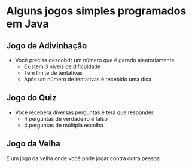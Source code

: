 # Alguns jogos simples programados em Java

## Jogo de Adivinhação
* Você precisa descobrir um número que é gerado aleatoriamente
  * Existem 3 níveis de dificuldade
  * Tem limite de tentativas
  * Após um número de tentativas é recebido uma dica

## Jogo do Quiz
* Você receberá diversas perguntas e terá que responder
   * 4 perguntas de verdadeiro e falso
   * 4 perguntas de múltipla escolha

## Jogo da Velha
É um jogo da velha onde você pode jogar contra outra pessoa
